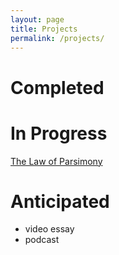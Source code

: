 ```yaml
---
layout: page
title: Projects
permalink: /projects/
---
```


# Completed

# In Progress
[The Law of Parsimony](documents/law_of_parsimony.pdf)

# Anticipated

- video essay
- podcast
